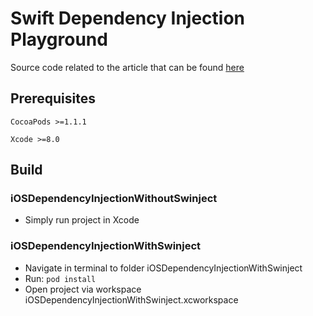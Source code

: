 # **Swift Dependency Injection Playground** #

Source code related to the article that can be found [here](http://maciejrylkoblog.azurewebsites.net/swift-dependency-injection-with-swinject/)

## Prerequisites ##
`CocoaPods >=1.1.1`

`Xcode >=8.0`

## Build ##

### iOSDependencyInjectionWithoutSwinject ###
* Simply run project in Xcode

### iOSDependencyInjectionWithSwinject ###
* Navigate in terminal to folder iOSDependencyInjectionWithSwinject
* Run: `pod install`
* Open project via workspace iOSDependencyInjectionWithSwinject.xcworkspace